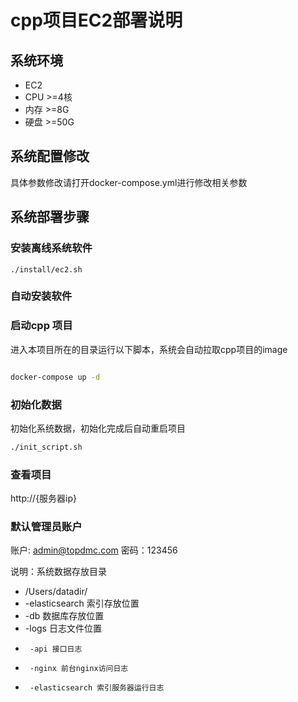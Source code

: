 # cpp项目EC2部署说明

## 系统环境
- EC2
- CPU >=4核
- 内存 >=8G
- 硬盘 >=50G

## 系统配置修改

具体参数修改请打开docker-compose.yml进行修改相关参数

## 系统部署步骤

### 安装离线系统软件

```
./install/ec2.sh

```

### 自动安装软件


### 启动cpp 项目

进入本项目所在的目录运行以下脚本，系统会自动拉取cpp项目的image
```bash

docker-compose up -d

```

### 初始化数据

初始化系统数据，初始化完成后自动重启项目

```bash
./init_script.sh

```

### 查看项目

http://{服务器ip}

### 默认管理员账户
账户: admin@topdmc.com
密码：123456

说明：系统数据存放目录

+ /Users/datadir/
+  -elasticsearch 索引存放位置
+  -db 数据库存放位置
+  -logs 日志文件位置
+      -api 接口日志
+      -nginx 前台nginx访问日志
+      -elasticsearch 索引服务器运行日志

